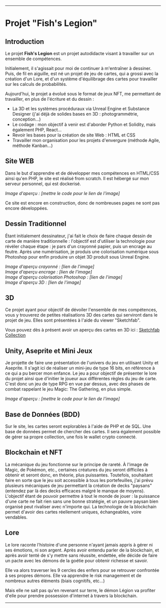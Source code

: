 

---

# Projet "Fish's Legion"

## Introduction

Le projet **Fish's Legion** est un projet autodidacte visant à travailler sur un ensemble de compétences.

Initialement, il s'agissait pour moi de continuer à m'entraîner à dessiner. Puis, de fil en aiguille, est né un projet de jeu de cartes, qui a grossi avec la création d'un Lore, et d'un système d'équilibrage des cartes pour travailler sur les calculs de probabilités.

Aujourd'hui, le projet a évolué sous le format de jeux NFT, me permettant de travailler, en plus de l'écriture et du dessin :
- La 3D et les systèmes procéduraux via Unreal Engine et Substance Designer (j'ai déjà de solides bases en 3D : photogrammétrie, conception...)
- Le codage : mon objectif à venir est d'aborder Python et Solidity, mais également PHP, React...
- Revoir les bases pour la création de site Web : HTML et CSS
- Travailler mon organisation pour les projets d'envergure (méthode Agile, méthode Kanban...)

## Site WEB

Dans le but d'apprendre et de développer mes compétences en HTML/CSS ainsi qu'en PHP, le site est réalisé from scratch. Il est hébergé sur mon serveur personnel, qui est dockerisé.

*Image d'aperçu : [mettre le code pour le lien de l'image]*

Ce site est encore en construction, donc de nombreuses pages ne sont pas encore développées.

## Dessin Traditionnel

Étant initialement dessinateur, j'ai fait le choix de faire chaque dessin de carte de manière traditionnelle : l'objectif est d'utiliser la technologie pour révéler chaque étape : je pars d'un crayonné papier, puis un encrage au feutre. Après une numérisation, je produis une colorisation numérique sous Photoshop pour enfin produire un objet 3D produit sous Unreal Engine.

*Image d'aperçu crayonné : [lien de l'image]*  
*Image d'aperçu encrage : [lien de l'image]*  
*Image d'aperçu colorisation Photoshop : [lien de l'image]*  
*Image d'aperçu 3D : [lien de l'image]*

## 3D

Ce projet ayant pour objectif de dévoiler l'ensemble de mes compétences, vous y trouverez de petites réalisations 3D des cartes qui serviront dans le projet de jeu. Elles sont présentées à l'aide du viewer "Sketchfab".

Vous pouvez dès à présent avoir un aperçu des cartes en 3D ici : [Sketchfab Collection](https://sketchfab.com/DavidChardon/collections/fishs-legion-1-f925ab9a24114781a88abf7068a75094)

## Unity, Aseprite et Mini Jeux

Je projette de faire une présentation de l'univers du jeu en utilisant Unity et Aseprite. Il s'agit ici de réaliser un mini-jeu de type 16 bits, en référence à ce qui a pu bercer mon enfance. Le jeu a pour objectif de présenter le lore du projet ainsi que d'initier le joueur aux différentes règles du jeu de carte. C'est donc un jeu de type RPG en vue par dessus, avec des phases de combat rappelant le jeu Magic: The Gathering, en plus simple.

*Image d'aperçu : [mettre le code pour le lien de l'image]*

## Base de Données (BDD)

Sur le site, les cartes seront explorables à l'aide de PHP et de SQL. Une base de données permet de chercher des cartes. Il sera également possible de gérer sa propre collection, une fois le wallet crypto connecté.

## Blockchain et NFT

La mécanique du jeu fonctionne sur le principe de rareté. À l'image de Magic, de Pokémon, etc., certaines créatures du jeu seront difficiles à obtenir et seront donc, en théorie, plus puissantes. Toutefois, souhaitant faire en sorte que le jeu soit accessible à tous les portefeuilles, j'ai prévu plusieurs mécaniques de jeu permettant la création de decks "paysans" (entendez par là des decks efficaces malgré le manque de moyens). L'objectif étant de pouvoir permettre à tout le monde de jouer : la puissance d'une carte ne fait rien sans une bonne stratégie, et un pauvre paysan bien organisé peut rivaliser avec n'importe qui. La technologie de la blockchain permet d'avoir des cartes réellement uniques, échangeables, voire vendables.

## Lore

Le lore raconte l'histoire d'une personne n'ayant jamais appris à gérer ni ses émotions, ni son argent. Après avoir entendu parler de la blockchain, et après avoir tenté de s'y mettre sans réussite, endettée, elle décide de faire un pacte avec les démons de la goétie pour obtenir richesse et savoir.

Elle va alors traverser les 9 cercles des enfers pour se retrouver confrontée à ses propres démons. Elle va apprendre le risk management et de nombreux autres éléments (biais cognitifs, etc...)

Mais elle ne sait pas qu'en revenant sur terre, le démon Légion va profiter d'elle pour prendre possession d'internet à travers la blockchain.

---
